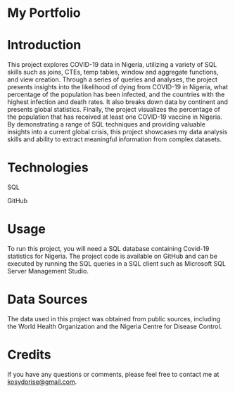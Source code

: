 # My Portfolio

# Introduction
This project explores COVID-19 data in Nigeria, utilizing a variety of SQL skills such as joins, CTEs, temp tables, window and aggregate functions, and view creation. Through a series of queries and analyses, the project presents insights into the likelihood of dying from COVID-19 in Nigeria, what percentage of the population has been infected, and the countries with the highest infection and death rates. It also breaks down data by continent and presents global statistics. Finally, the project visualizes the percentage of the population that has received at least one COVID-19 vaccine in Nigeria. By demonstrating a range of SQL techniques and providing valuable insights into a current global crisis, this project showcases my data analysis skills and ability to extract meaningful information from complex datasets.


# Technologies
SQL

GitHub

# Usage
To run this project, you will need a SQL database containing Covid-19 statistics for Nigeria. The project code is available on GitHub and can be executed by running the SQL queries in a SQL client such as Microsoft SQL Server Management Studio.

# Data Sources
The data used in this project was obtained from public sources, including the World Health Organization and the Nigeria Centre for Disease Control.

# Credits
 If you have any questions or comments, please feel free to contact me at kosydorise@gmail.com.
